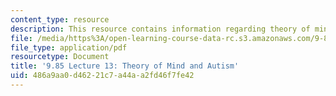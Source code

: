 ```yaml
---
content_type: resource
description: This resource contains information regarding theory of mind and autism.
file: /media/https%3A/open-learning-course-data-rc.s3.amazonaws.com/9-85-infant-and-early-childhood-cognition-fall-2012/486a9aa0d46221c7a44aa2fd46f7fe42_MIT9_85F12_lec13.pdf
file_type: application/pdf
resourcetype: Document
title: '9.85 Lecture 13: Theory of Mind and Autism'
uid: 486a9aa0-d462-21c7-a44a-a2fd46f7fe42
---
```

